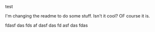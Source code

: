 test


I'm changing the readme to do some stuff. Isn't it cool? OF course it is.



fdasf
das
fds
af
dasf
das
fd
asf
das
fdas


